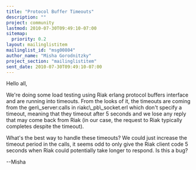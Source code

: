 ```yaml
---
title: "Protocol Buffer Timeouts"
description: ""
project: community
lastmod: 2010-07-30T09:49:10-07:00
sitemap:
  priority: 0.2
layout: mailinglistitem
mailinglist_id: "msg00804"
author_name: "Misha Gorodnitzky"
project_section: "mailinglistitem"
sent_date: 2010-07-30T09:49:10-07:00
---
```



Hello all,

We're doing some load testing using Riak erlang protocol buffers
interface and are running into timeouts. From the looks of it, the
timeouts are coming from the gen\\_server:calls in riakc\\_pb\\_socket.erl
which don't specify a timeout, meaning that they timeout after 5
seconds and we lose any reply that may come back from Riak (in our
case, the request to Riak typically completes despite the timeout).

What's the best way to handle these timeouts? We could just increase
the timeout period in the calls, it seems odd to only give the Riak
client code 5 seconds when Riak could potentially take longer to
respond. Is this a bug?


--Misha

